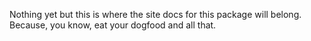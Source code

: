 Nothing yet but this is where the site docs for this package will belong. Because, you know, eat your dogfood and all that.